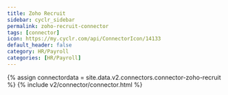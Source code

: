 ```yaml
---
title: Zoho Recruit
sidebar: cyclr_sidebar
permalink: zoho-recruit-connector
tags: [connector]
icon: https://my.cyclr.com/api/ConnectorIcon/14133
default_header: false
category: HR/Payroll
categories: [HR/Payroll]
---
```

{% assign connectordata = site.data.v2.connectors.connector-zoho-recruit %}
{% include v2/connector/connector.html %}	